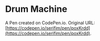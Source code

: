 # Drum Machine

A Pen created on CodePen.io. Original URL: [https://codepen.io/serifim/pen/poxKrdd](https://codepen.io/serifim/pen/poxKrdd).

